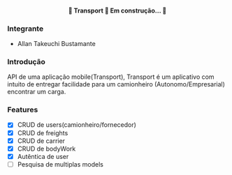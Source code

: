 <h4 align="center"> 
	🚧  Transport 🚀 Em construção...  🚧
</h4>

### Integrante
 - Allan Takeuchi Bustamante

### Introdução
API de uma aplicação mobile(Transport), Transport é um aplicativo com intuito de entregar facilidade para um camionheiro (Autonomo/Empresarial) encontrar um carga.

### Features

- [x] CRUD de users(camionheiro/fornecedor)
- [x] CRUD de freights
- [x] CRUD de carrier
- [x] CRUD de bodyWork
- [x] Autêntica de user
- [ ] Pesquisa de multiplas models

